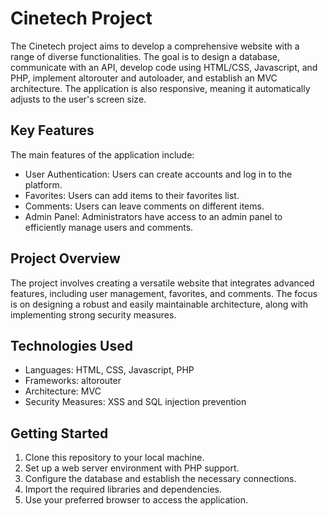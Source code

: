 # Cinetech Project

The Cinetech project aims to develop a comprehensive website with a range of diverse functionalities. The goal is to design a database, communicate with an API, develop code using HTML/CSS, Javascript, and PHP, implement altorouter and autoloader, and establish an MVC architecture. The application is also responsive, meaning it automatically adjusts to the user's screen size.

## Key Features

The main features of the application include:

- User Authentication: Users can create accounts and log in to the platform.
- Favorites: Users can add items to their favorites list.
- Comments: Users can leave comments on different items.
- Admin Panel: Administrators have access to an admin panel to efficiently manage users and comments.

## Project Overview

The project involves creating a versatile website that integrates advanced features, including user management, favorites, and comments. The focus is on designing a robust and easily maintainable architecture, along with implementing strong security measures.

## Technologies Used

- Languages: HTML, CSS, Javascript, PHP
- Frameworks: altorouter
- Architecture: MVC
- Security Measures: XSS and SQL injection prevention

## Getting Started

1. Clone this repository to your local machine.
2. Set up a web server environment with PHP support.
3. Configure the database and establish the necessary connections.
4. Import the required libraries and dependencies.
5. Use your preferred browser to access the application.